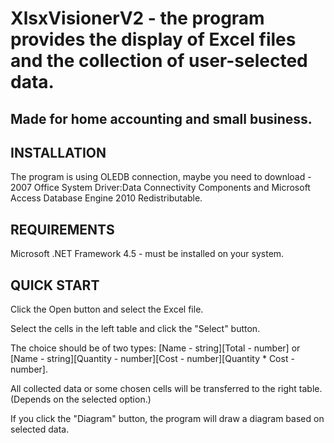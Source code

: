# XlsxVisionerV2 - the program provides the display of Excel files and the collection of user-selected data.
## Made for home accounting and small business.

INSTALLATION
------------
The program is using OLEDB connection, maybe you need to download - 2007 Office System Driver:Data Connectivity Components and Microsoft Access Database Engine 2010 Redistributable.

REQUIREMENTS
------------
Microsoft .NET Framework 4.5 - must be installed on your system.

QUICK START
-----------
Click the Open button and select the Excel file. 

Select the cells in the left table and click the "Select" button.
 
The choice should be of two types: [Name - string][Total - number] or [Name - string][Quantity - number][Cost - number][Quantity * Cost - number]. 

All collected data or some chosen cells will be transferred to the right table. (Depends on the selected option.)

If you click the "Diagram" button, the program will draw a diagram based on selected data.
